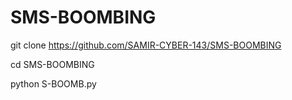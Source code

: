 # SMS-BOOMBING

git clone https://github.com/SAMIR-CYBER-143/SMS-BOOMBING

cd SMS-BOOMBING

python S-BOOMB.py
